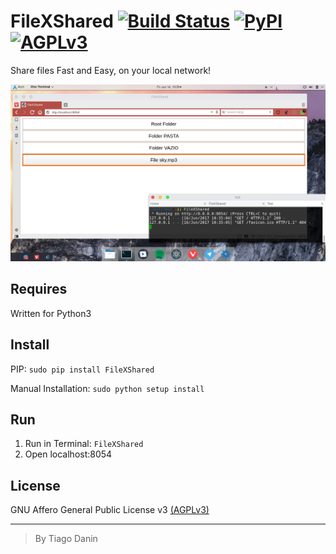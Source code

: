 # FileXShared [![Build Status](https://travis-ci.org/TiagoDanin/FileXShared.svg?branch=master)](https://travis-ci.org/TiagoDanin/FileXShared) [![PyPI](https://img.shields.io/badge/PyPI-FileXShared-yellow.svg)](https://pypi.python.org/pypi/FileXShared) [![AGPLv3](https://img.shields.io/badge/License-AGPLv3-blue.svg)](https://github.com/TiagoDanin/FileXShared/blob/master/LICENSE)
Share files Fast and Easy, on your local network!

![Screenshots](https://raw.githubusercontent.com/TiagoDanin/FileXShared/master/Screenshots.png)

## Requires
Written for Python3

## Install
PIP: `sudo pip install FileXShared`

Manual Installation: `sudo python setup install`

## Run
1. Run in Terminal: `FileXShared`
2. Open localhost:8054

## License
GNU Affero General Public License v3 [(AGPLv3)](https://github.com/TiagoDanin/FileXShared/blob/master/LICENSE)

---
> By Tiago Danin
